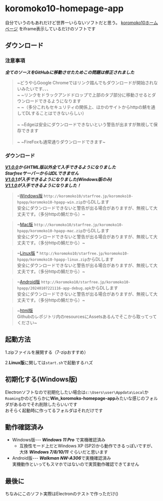 # koromoko10-homepage-app
自分でいうのもあれだけど世界一いらないソフトだと思う。
[koromoko10ホームページ](https://koromoko10-homepage.jimdofree.com/)
をiframe表示しているだけのソフトです

## ダウンロード
### 注意事項 
 ***全てのソースをGitHubに移動させたためこの問題は修正されました*** 
> ~どうやらGoogle Chromeではリンク踏んでもダウンロードが開始されないみたいです、、、<br>~
> ~リンクをドラックアンドドロップで上部のタブ部分に移動させるとダウンロードできるようになります<br>~ 
> ~（多分これもセキュリティの関係上、ほかのサイトからhttpの鯖を通してDLすることはできないらしい）<br><br>~ 
> ~Edgeは安全にダウンロードできないという警告が出ますが無視して保存できます<br><br>~ 
> ~FireFoxも通常通りダウンロードできます~ 

### ダウンロード
 ***[V1.0.0](https://github.com/koromoko10/koromoko10-homepage-app/tree/main/V1.0.0)からHTML版以外全て入手できるようになりました*** <br>
  ***StarfreeサーバーからはDLできません*** <br>
 ***[V1.0.1](https://github.com/koromoko10/koromoko10-homepage-app/tree/main/V1.0.1%20reset-function-Update)が入手できるようになりました(Windows版のみ)*** <br>
  ***[V1.1.0](https://github.com/koromoko10/koromoko10-homepage-app/releases/tag/V1.1.0)が入手できるようになりました！*** <br>
> ~[Windows版](http://koromoko10.starfree.jp/koromoko10-hpapp/koromoko10-hpapp-win.zip) 
> `http://koromoko10/starfree.jp/koromoko10-hpapp/koromoko10-hpapp-win.zip`からDLします<br>
> 安全にダウンロードできないと警告が出る場合がありますが、無視して大丈夫です。（多分httpの鯖だから）~ 

> ~[Mac版](http://koromoko10.starfree.jp/koromoko10-hpapp/koromoko10-hpapp-mac.zip) 
> `http://koromoko10/starfree.jp/koromoko10-hpapp/koromoko10-hpapp-mac.zip`からDLします<br>
>安全にダウンロードできないと警告が出る場合がありますが、無視して大丈夫です。（多分httpの鯖だから）~ 

> ~[Linux版](http://koromoko10.starfree.jp/koromoko10-hpapp/koromoko10-hpapp-linux.zip) *
> `http://koromoko10/starfree.jp/koromoko10-hpapp/koromoko10-hpapp-linux.zip`からDLします<br>
> 安全にダウンロードできないと警告が出る場合がありますが、無視して大丈夫です。（多分httpの鯖だから）~

> ~[Android版](http://koromoko10.starfree.jp/koromoko10-hpapp/20240107221116-app-debug.apk) 
> `http://koromoko10/starfree.jp/koromoko10-hpapp/20240107221116-app-debug.apk`からDLします<br> 
>安全にダウンロードできないと警告が出る場合がありますが、無視して大丈夫です。（多分httpの鯖だから）~ 

> ~[html版](Win_koromoko-homepage-app/resources/app)<br>
>Githubのレポジトリ内のresourcesにAssetsあるんでそこから取ってってください~ 

## 起動方法
1.zipファイルを展開する（7-zipおすすめ）

2.**Linux版**に関しては`start.sh`で起動するハズ

## 初期化する(Windows版)
Electronソフトなので初期化したい場合は`c:\Users\user\Appdata\Local`か`Roaming`かのどちらかに**Win_koromoko-homepage-app**みたいな感じのフォルダがあるのでそれ削除したらいいです<br>
おそらく起動時に作ってるフォルダはそれだけです<br>
## 動作確認済み
* Windows版--- ***Windows 11 Pro*** で実機確認済み
  * 互換性モード上だとWindows XP (SP2)から動作できるっぽいですが、<br>
  大体 ***Windows 7/8/10/11*** ぐらいだと思います
* Android版--- ***Walkman NW-A306***で実機確認済み<br>
実機動作といってもスマホではないので実質動作確認できてません

## 最後に
ちなみにこのソフト実際はElectronのテストで作っただけ()
